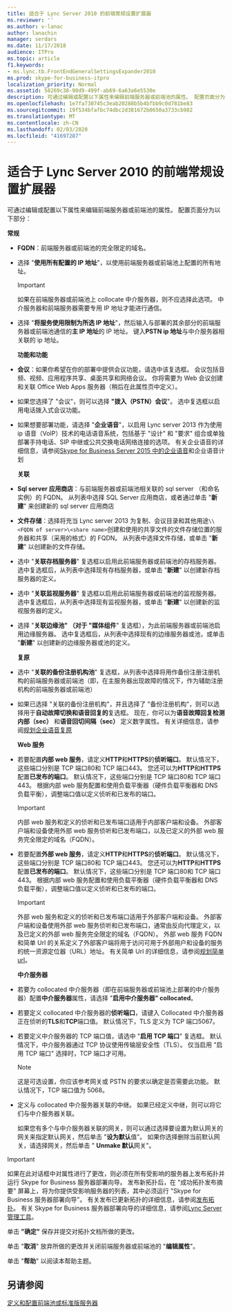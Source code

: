 ```yaml
---
title: 适合于 Lync Server 2010 的前端常规设置扩展器
ms.reviewer: ''
ms.author: v-lanac
author: lanachin
manager: serdars
ms.date: 11/17/2018
audience: ITPro
ms.topic: article
f1.keywords:
- ms.lync.tb.FrontEndGeneralSettingsExpander2010
ms.prod: skype-for-business-itpro
localization_priority: Normal
ms.assetid: 58269c38-98d9-499f-ab69-6a63a6e5530e
description: 可通过编辑或配置以下属性来编辑前端服务器或前端池的属性。 配置页面分为以下部分：
ms.openlocfilehash: 1e7fa730745c3eab20288b5b4bfbb9c0d781be83
ms.sourcegitcommit: 19f534bfafbc74dbc2d381672b0650a3733cb982
ms.translationtype: MT
ms.contentlocale: zh-CN
ms.lasthandoff: 02/03/2020
ms.locfileid: "41697287"
---
```

# <a name="front-end-general-settings-expander-for-lync-server-2010"></a>适合于 Lync Server 2010 的前端常规设置扩展器

可通过编辑或配置以下属性来编辑前端服务器或前端池的属性。 配置页面分为以下部分：

 **常规**

- **FQDN**：前端服务器或前端池的完全限定的域名。

- 选择 "**使用所有配置的 IP 地址**"，以使用前端服务器或前端池上配置的所有地址。

    > [!IMPORTANT]
    > 如果在前端服务器或前端池上 collocate 中介服务器，则不应选择此选项。 中介服务器和前端服务器需要专用 IP 地址才能进行通信。

- 选择 "**将服务使用限制为所选 IP 地址**"，然后输入与部署的其余部分的前端服务器或前端池通信的**主 IP 地址**的 IP 地址。 键入**PSTN ip 地址**与中介服务器相关联的 ip 地址。

    **功能和功能**

- **会议**：如果你希望在你的部署中提供会议功能，请选中该复选框。 会议包括音频、视频、应用程序共享、桌面共享和网络会议。 你将需要为 Web 会议创建和关联 Office Web Apps 服务器（稍后在此属性页中定义）。

- 如果您选择了 "会议"，则可以选择 **"拨入（PSTN）会议**"。 选中复选框以启用电话拨入式会议功能。

- 如果想要部署功能，请选择 "**企业语音**"，以启用 Lync server 2013 作为使用 ip 语音（VoIP）技术的电话语音系统，包括基于 "设计" 和 "要求" 组合或单独部署手持电话、SIP 中继或公共交换电话网络连接的选项。 有关企业语音的详细信息，请参阅[Skype for Business Server 2015 中的](../../plan-your-deployment/enterprise-voice-solution/enterprise-voice.md)[企业语音](https://technet.microsoft.com/library/c9da8099-6f4f-4346-ac67-f041bb96072c.aspx)和企业语音计划

    **关联**

- **Sql server 应用商店**：与前端服务器或前端池相关联的 sql server （和命名实例）的 FQDN。 从列表中选择 SQL Server 应用商店，或者通过单击 "**新建**" 来创建新的 sql server 应用商店

- **文件存储**：选择将充当 Lync server 2013 为复制、会议目录和其他用途`\\<FQDN of server>\<share name>`创建和使用的共享文件的文件存储位置的服务器和共享（采用的格式）的 FQDN。 从列表中选择文件存储，或单击 "**新建**" 以创建新的文件存储。

- 选中 "**关联存档服务器**" 复选框以启用此前端服务器或前端池的存档服务器。 选中复选框后，从列表中选择现有存档服务器，或单击 "**新建**" 以创建新存档服务器的定义。

- 选中 "**关联监视服务器**" 复选框以启用此前端服务器或前端池的监视服务器。 选中复选框后，从列表中选择现有监视服务器，或单击 "**新建**" 以创建新的监视服务器的定义。

- 选择 "**关联边缘池" （对于 "媒体组件**" 复选框），为此前端服务器或前端池启用边缘服务器。 选中复选框后，从列表中选择现有的边缘服务器或池，或单击 "**新建**" 以创建新的边缘服务器或池的定义。

  **复原**

- 选中 "**关联的备份注册机构池**" 复选框，从列表中选择将用作备份注册注册机构的前端服务器或前端池（即，在主服务器出现故障的情况下，作为辅助注册机构的前端服务器或前端池）

- 如果已选择 "关联的备份注册机构"，并且选择了 "备份注册机构"，则可以选择用于**自动故障切换和语音回复的**复选框。 现在，你可以为**语音故障回复检测内部（sec）** 和**语音回切间隔（sec）** 定义数字属性。 有关详细信息，请参阅[规划企业语音复原](https://technet.microsoft.com/library/ca116700-1055-4ca5-9b87-4c7f380c3655.aspx)

  **Web 服务**

- 若要配置**内部 web 服务**，请定义**HTTP**和**HTTPS**的**侦听端口**。 默认情况下，这些端口分别是 TCP 端口80和 TCP 端口443。 您还可以为**HTTP**和**HTTPS**配置**已发布的端口**。 默认情况下，这些端口分别是 TCP 端口80和 TCP 端口443。 根据内部 web 服务配置和使用负载平衡器（硬件负载平衡器和 DNS 负载平衡），调整端口值以定义侦听和已发布的端口。

    > [!IMPORTANT]
    > 内部 web 服务和定义的侦听和已发布端口适用于内部客户端和设备。 外部客户端和设备使用外部 web 服务侦听和已发布端口，以及已定义的外部 web 服务完全限定的域名（FQDN）。

- 若要配置**外部 web 服务**，请定义**HTTP**和**HTTPS**的**侦听端口**。 默认情况下，这些端口分别是 TCP 端口80和 TCP 端口443。 您还可以为**HTTP**和**HTTPS**配置**已发布的端口**。 默认情况下，这些端口分别是 TCP 端口80和 TCP 端口443。 根据内部 web 服务配置和使用负载平衡器（硬件负载平衡器和 DNS 负载平衡），调整端口值以定义侦听和已发布的端口。

    > [!IMPORTANT]
    > 外部 web 服务和定义的侦听和已发布端口适用于外部客户端和设备。 外部客户端和设备使用外部 web 服务侦听和已发布端口，通常由反向代理定义，以及已定义的外部 web 服务完全限定的域名（FQDN）。 外部 web 服务 FQDN 和简单 Url 的关系定义了外部客户端将用于访问可用于外部用户和设备的服务的统一资源定位器（URL）地址。 有关简单 Url 的详细信息，请参阅[规划简单 url](https://technet.microsoft.com/library/20e4f4b6-b7ff-4297-b00d-d1211ee800ac.aspx)。

  **中介服务器**

- 若要为 collocated 中介服务器（即在前端服务器或前端池上部署的中介服务器）配置**中介服务器**属性，请选择 "**启用中介服务器" collocated**。

- 若要定义 collocated 中介服务器的**侦听端口**，请键入 Collocated 中介服务器正在侦听的**TLS**和**TCP**端口值。 默认情况下，TLS 定义为 TCP 端口5067。

- 若要定义中介服务器的 TCP 端口值，请选中 "**启用 TCP 端口**" 复选框。 默认情况下，中介服务器通过 TCP 协议使用传输层安全性（TLS）。 仅当启用 "启用 TCP 端口" 选择时，TCP 端口才可用。

    > [!NOTE]
    > 这是可选设置，你应该参考网关或 PSTN 的要求以确定是否需要此功能。 默认情况下，TCP 端口值为 5068。

- 定义与 collocated 中介服务器关联的中继。 如果已经定义中继，则可以将它们与中介服务器关联。

    如果您有多个与中介服务器关联的网关，则可以通过选择要设置为默认网关的网关来指定默认网关，然后单击 "**设为默认**值"。 如果你选择删除当前默认网关，请选择网关，然后单击 " **Unmake 默认**网关"。

> [!IMPORTANT]
> 如果在此对话框中对属性进行了更改，则必须在所有受影响的服务器上发布拓扑并运行 Skype for Business 服务器部署向导。 发布新拓扑后，在 "成功拓扑发布摘要" 屏幕上，将为你提供受影响服务器的列表，其中必须运行 "Skype for Business 服务器部署向导"。 有关发布已更新拓扑的详细信息，请参阅[发布拓扑](https://technet.microsoft.com/library/3b5a744b-b3a8-4538-a55e-e2e4f72dff47.aspx)。 有关 Skype for Business 服务器部署向导的详细信息，请参阅[Lync Server 管理工具](https://technet.microsoft.com/library/9b006f93-4f3d-461d-89b8-e80a34fdb3c5.aspx)。

单击 **"确定"** 保存并提交对拓扑文档所做的更改。

单击 "**取消**" 放弃所做的更改并关闭前端服务器或前端池的 "**编辑属性**"。

单击 "**帮助**" 以阅读本帮助主题。

## <a name="see-also"></a>另请参阅

[定义和配置前端池或标准版服务器](https://technet.microsoft.com/library/713fc263-23dd-414a-b001-82932e4fe966.aspx)
